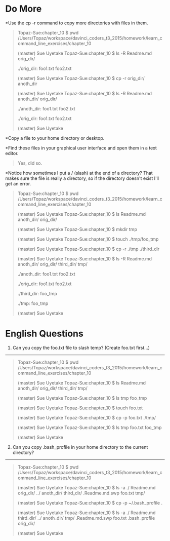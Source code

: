 Do More
======
*Use the cp -r command to copy more directories with files in them.

>Topaz-Sue:chapter_10 $ pwd
>/Users/Topaz/workspace/davinci_coders_t3_2015/homework/learn_command_line_exercises/chapter_10
>
>(master) Sue Uyetake
>Topaz-Sue:chapter_10 $ ls -R
>Readme.md  orig_dir/
>
>./orig_dir:
>foo1.txt  foo2.txt
>
>(master) Sue Uyetake
>Topaz-Sue:chapter_10 $ cp -r orig_dir/ anoth_dir
>
>(master) Sue Uyetake
>Topaz-Sue:chapter_10 $ ls -R
>Readme.md  anoth_dir/ orig_dir/
>
>./anoth_dir:
>foo1.txt  foo2.txt
>
>./orig_dir:
>foo1.txt  foo2.txt
>
>(master) Sue Uyetake

*Copy a file to your home directory or desktop.
>
*Find these files in your graphical user interface and open them in a text editor.
>Yes, did so.

*Notice how sometimes I put a / (slash) at the end of a directory? That makes sure the file is really a directory, so if the directory doesn't exist I'll get an error.
>
>Topaz-Sue:chapter_10 $ pwd
>/Users/Topaz/workspace/davinci_coders_t3_2015/homework/learn_command_line_exercises/chapter_10
>
>(master) Sue Uyetake
>Topaz-Sue:chapter_10 $ ls
>Readme.md  anoth_dir/ orig_dir/
>
>(master) Sue Uyetake
>Topaz-Sue:chapter_10 $ mkdir tmp
>
>(master) Sue Uyetake
>Topaz-Sue:chapter_10 $ touch ./tmp/foo_tmp
>
>(master) Sue Uyetake
>Topaz-Sue:chapter_10 $ cp -r ./tmp ./third_dir
>
>(master) Sue Uyetake
>Topaz-Sue:chapter_10 $ ls -R
>Readme.md  anoth_dir/ orig_dir/  third_dir/ tmp/
>
>./anoth_dir:
>foo1.txt  foo2.txt
>
>./orig_dir:
>foo1.txt  foo2.txt
>
>./third_dir:
>foo_tmp
>
>./tmp:
>foo_tmp
>
>(master) Sue Uyetake



English Questions
======
1. Can you copy the foo.txt file to slash temp? (Create foo.txt first...)
---
>
>Topaz-Sue:chapter_10 $ pwd
>/Users/Topaz/workspace/davinci_coders_t3_2015/homework/learn_command_line_exercises/chapter_10
>
>(master) Sue Uyetake
>Topaz-Sue:chapter_10 $ ls
>Readme.md  anoth_dir/ orig_dir/  third_dir/ tmp/
>
>(master) Sue Uyetake
>Topaz-Sue:chapter_10 $ ls tmp
>foo_tmp
>
>(master) Sue Uyetake
>Topaz-Sue:chapter_10 $ touch foo.txt
>
>(master) Sue Uyetake
>Topaz-Sue:chapter_10 $ cp -p foo.txt ./tmp/
>
>(master) Sue Uyetake
>Topaz-Sue:chapter_10 $ ls tmp
>foo.txt  foo_tmp
>
>(master) Sue Uyetake

2. Can you copy .bash_profile in your home directory to the current directory?
---
>
>Topaz-Sue:chapter_10 $ pwd
>/Users/Topaz/workspace/davinci_coders_t3_2015/homework/learn_command_line_exercises/chapter_10
>
>(master) Sue Uyetake
>Topaz-Sue:chapter_10 $ ls -a
>./              Readme.md       orig_dir/
>../             anoth_dir/      third_dir/
>.Readme.md.swp  foo.txt         tmp/
>
>(master) Sue Uyetake
>Topaz-Sue:chapter_10 $ cp -p ~/.bash_profile .
>
>(master) Sue Uyetake
>Topaz-Sue:chapter_10 $ ls -a
>./              Readme.md       third_dir/
>../             anoth_dir/      tmp/
>.Readme.md.swp  foo.txt
>.bash_profile   orig_dir/
>
>(master) Sue Uyetake

